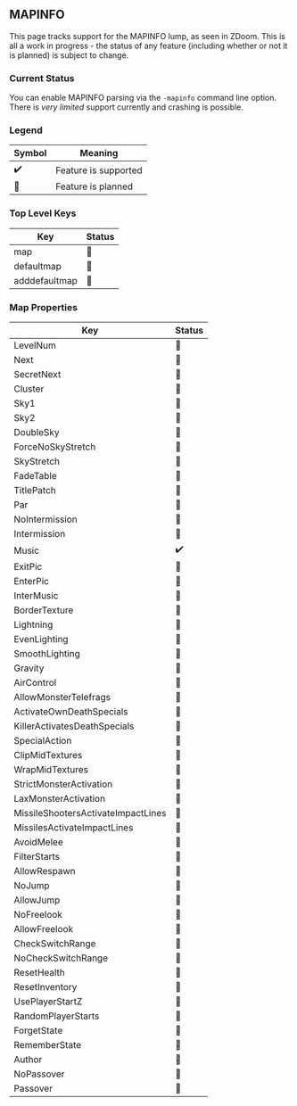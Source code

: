 ## MAPINFO

This page tracks support for the MAPINFO lump, as seen in ZDoom. This is all a work in progress - the status of any feature (including whether or not it is planned) is subject to change.

### Current Status

You can enable MAPINFO parsing via the `-mapinfo` command line option. There is *very limited* support currently and crashing is possible.

### Legend

| Symbol             | Meaning                        |
| ------------------ | ------------------------------ |
| :heavy_check_mark: | Feature is supported           |
| :telescope:        | Feature is planned             |

### Top Level Keys

| Key           | Status          |
| ------------- | --------------- |
| map           | :telescope:     |
| defaultmap    | :telescope:     |
| adddefaultmap | :telescope:     |

### Map Properties

| Key                                | Status          |
| ---------------------------------- | --------------- |
| LevelNum                           | :telescope:     |
| Next                               | :telescope:     |
| SecretNext                         | :telescope:     |
| Cluster                            | :telescope:     |
| Sky1                               | :telescope:     |
| Sky2                               | :telescope:     |
| DoubleSky                          | :telescope:     |
| ForceNoSkyStretch                  | :telescope:     |
| SkyStretch                         | :telescope:     |
| FadeTable                          | :telescope:     |
| TitlePatch                         | :telescope:     |
| Par                                | :telescope:     |
| NoIntermission                     | :telescope:     |
| Intermission                       | :telescope:     |
| Music                              | :heavy_check_mark: |
| ExitPic                            | :telescope:     |
| EnterPic                           | :telescope:     |
| InterMusic                         | :telescope:     |
| BorderTexture                      | :telescope:     |
| Lightning                          | :telescope:     |
| EvenLighting                       | :telescope:     |
| SmoothLighting                     | :telescope:     |
| Gravity                            | :telescope:     |
| AirControl                         | :telescope:     |
| AllowMonsterTelefrags              | :telescope:     |
| ActivateOwnDeathSpecials           | :telescope:     |
| KillerActivatesDeathSpecials       | :telescope:     |
| SpecialAction                      | :telescope:     |
| ClipMidTextures                    | :telescope:     |
| WrapMidTextures                    | :telescope:     |
| StrictMonsterActivation            | :telescope:     |
| LaxMonsterActivation               | :telescope:     |
| MissileShootersActivateImpactLines | :telescope:     |
| MissilesActivateImpactLines        | :telescope:     |
| AvoidMelee                         | :telescope:     |
| FilterStarts                       | :telescope:     |
| AllowRespawn                       | :telescope:     |
| NoJump                             | :telescope:     |
| AllowJump                          | :telescope:     |
| NoFreelook                         | :telescope:     |
| AllowFreelook                      | :telescope:     |
| CheckSwitchRange                   | :telescope:     |
| NoCheckSwitchRange                 | :telescope:     |
| ResetHealth                        | :telescope:     |
| ResetInventory                     | :telescope:     |
| UsePlayerStartZ                    | :telescope:     |
| RandomPlayerStarts                 | :telescope:     |
| ForgetState                        | :telescope:     |
| RememberState                      | :telescope:     |
| Author                             | :telescope:     |
| NoPassover                         | :telescope:     |
| Passover                           | :telescope:     |
